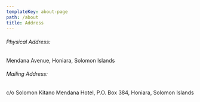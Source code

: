 ```yaml
---
templateKey: about-page
path: /about
title: Address
---
```

###### Physical Address:
Mendana Avenue, Honiara, Solomon Islands

###### Mailing Address:
c/o Solomon Kitano Mendana Hotel, P.O. Box 384, Honiara, Solomon Islands